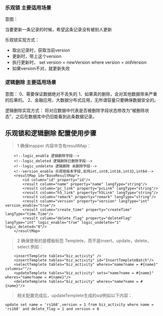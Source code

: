 ### 乐观锁 主要适用场景
意图：

当要更新一条记录的时候，希望这条记录没有被别人更新

乐观锁实现方式：

* 取出记录时，获取当前version
* 更新时，带上这个version
* 执行更新时， set version = newVersion where version = oldVersion
* 如果version不对，就更新失败

### 逻辑删除 主要适用场景
意图：
0、需要保证数据绝对不丢失的
1、如果真的删除，会对其他数据带来严重的后果的。
2、金融应用，大数据分布式应用，无所谓容量只要确保数据安全的。

逻辑删除实现方式：
将对应数据中代表是否被删除字段状态修改为“被删除状态”，之后在数据库中仍旧能看到此条数据记录。

## 乐观锁和逻辑删除 配置使用步骤

> 1 确保mapper 内容中含有resultMap：

```
    <!--logic_enable 逻辑删除字段-->
    <!--logic_deleted 逻辑删除已删除字段-->
    <!--logic_undelete 逻辑删除 未删除字段-->
    <!--version_enable 乐观锁版本字段,支持int,int8,int16,int32,int64-->
    <resultMap id="BaseResultMap">
        <id column="id" property="id"/>
        <result column="name" property="name" langType="string"/>
        <result column="pc_link" property="pcLink" langType="string"/>
        <result column="h5_link" property="h5Link" langType="string"/>
        <result column="remark" property="remark" langType="string"/>
        <result column="version" property="version" langType="int" version_enable="true"/>
        <result column="create_time" property="createTime" langType="time.Time"/>
        <result column="delete_flag" property="deleteFlag" langType="int" logic_enable="true" logic_undelete="1" logic_deleted="0"/>
    </resultMap>
```
>2 确保使用的是模板标签 Templete，而不是insert，update，delete，select.例如：

```
    <insertTemplete tables="biz_activity" />
    <insertTemplete tables="biz_activity" id="InsertTempleteBatch"/>
    <selectTemplete tables="biz_activity" wheres="name?name = #{name}" columns=""/>
    <updateTemplete tables="biz_activity" sets="name?name = #{name}" wheres="name?name = #{name}"/>
    <deleteTemplete tables="biz_activity" wheres="name?name = #{name}"/>
```

>相关配置完成后，updateTemplete生成的sql例如以下内容：

```
update set name = 'rs168',version = 1 from biz_activity where name = 'rs168' and delete_flag = 1 and version = 0
```